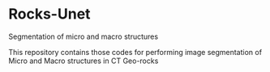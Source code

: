# Rocks-Unet
Segmentation of micro and macro structures

This repository contains those codes for performing image segmentation of Micro and Macro structures in CT Geo-rocks
